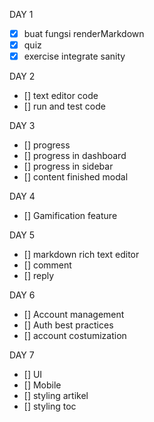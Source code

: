 DAY 1
- [x] buat fungsi renderMarkdown
- [x] quiz
- [x] exercise integrate sanity

DAY 2
- [] text editor code
- [] run and test code

DAY 3
- [] progress
- [] progress in dashboard
- [] progress in sidebar
- [] content finished modal

DAY 4
- [] Gamification feature

DAY 5
- [] markdown rich text editor
- [] comment
- [] reply

DAY 6
- [] Account management
- [] Auth best practices
- [] account costumization

DAY 7
- [] UI
- [] Mobile
- [] styling artikel
- [] styling toc